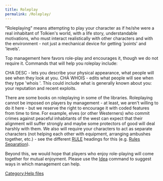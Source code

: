 ```yaml
---
title: Roleplay
permalink: /Roleplay/
---
```


"Roleplaying" means attempting to play your character as if he/she were
a real inhabitant of Tolkien's world, with a life story, understandable
motivations, who must interact realistically with other characters and
with the environment - not just a mechanical device for getting 'points'
and 'levels'.

Top management here favors role-play and encourages it, though we do not
require it. Commands that will help you roleplay include:

CHA DESC - lets you describe your physical appearance, what people will
see when they look at you. CHA WHOIS - edits what people will see when
they type 'whois <your name>'. This could include what is generally
known about you: your reputation and recent exploits.

There are some books on roleplaying in some of the libraries.
Roleplaying cannot be imposed on players by management - at least, we
aren't willing to do it here - but we reserve the right to encourage it
with coded features from time to time. For example, elves (or other
Westerners) who commit crimes against peaceful inhabitants of the west
can expect that their alignment will suffer strongly and maybe some
protectors of good will deal harshly with them. We also will require
your characters to act as separate characters (not helping each other
with equipment, arranging ambushes together, etc.) - see the different
[RULE](Rules "wikilink") headings for this (e.g. [Rules
Separation](Rules_Separation "wikilink")).

Beyond this, we would hope that players who enjoy role-playing will come
together for mutual enjoyment. Please use the [Idea](Idea "wikilink")
command to suggest ways in which management can help.

[Category:Help files](Category:Help_files "wikilink")